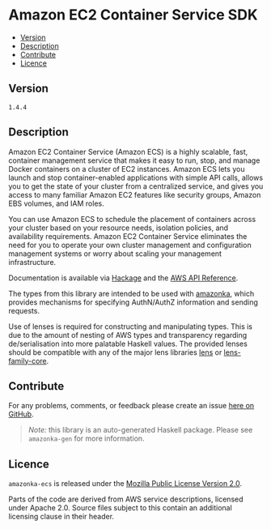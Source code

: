 # Amazon EC2 Container Service SDK

* [Version](#version)
* [Description](#description)
* [Contribute](#contribute)
* [Licence](#licence)


## Version

`1.4.4`


## Description

Amazon EC2 Container Service (Amazon ECS) is a highly scalable, fast, container management service that makes it easy to run, stop, and manage Docker containers on a cluster of EC2 instances. Amazon ECS lets you launch and stop container-enabled applications with simple API calls, allows you to get the state of your cluster from a centralized service, and gives you access to many familiar Amazon EC2 features like security groups, Amazon EBS volumes, and IAM roles.

You can use Amazon ECS to schedule the placement of containers across your cluster based on your resource needs, isolation policies, and availability requirements. Amazon EC2 Container Service eliminates the need for you to operate your own cluster management and configuration management systems or worry about scaling your management infrastructure.

Documentation is available via [Hackage](http://hackage.haskell.org/package/amazonka-ecs)
and the [AWS API Reference](https://aws.amazon.com/documentation/).

The types from this library are intended to be used with [amazonka](http://hackage.haskell.org/package/amazonka),
which provides mechanisms for specifying AuthN/AuthZ information and sending requests.

Use of lenses is required for constructing and manipulating types.
This is due to the amount of nesting of AWS types and transparency regarding
de/serialisation into more palatable Haskell values.
The provided lenses should be compatible with any of the major lens libraries
[lens](http://hackage.haskell.org/package/lens) or [lens-family-core](http://hackage.haskell.org/package/lens-family-core).

## Contribute

For any problems, comments, or feedback please create an issue [here on GitHub](https://github.com/brendanhay/amazonka/issues).

> _Note:_ this library is an auto-generated Haskell package. Please see `amazonka-gen` for more information.


## Licence

`amazonka-ecs` is released under the [Mozilla Public License Version 2.0](http://www.mozilla.org/MPL/).

Parts of the code are derived from AWS service descriptions, licensed under Apache 2.0.
Source files subject to this contain an additional licensing clause in their header.
